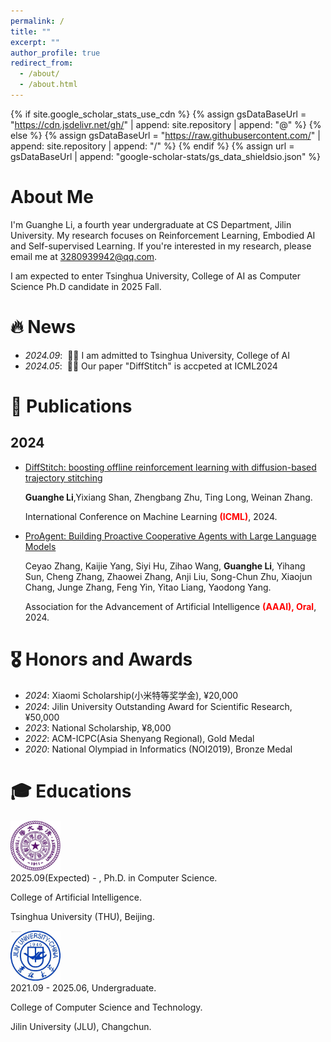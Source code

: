```yaml
---
permalink: /
title: ""
excerpt: ""
author_profile: true
redirect_from: 
  - /about/
  - /about.html
---
```


{% if site.google_scholar_stats_use_cdn %}
{% assign gsDataBaseUrl = "https://cdn.jsdelivr.net/gh/" | append: site.repository | append: "@" %}
{% else %}
{% assign gsDataBaseUrl = "https://raw.githubusercontent.com/" | append: site.repository | append: "/" %}
{% endif %}
{% assign url = gsDataBaseUrl | append: "google-scholar-stats/gs_data_shieldsio.json" %}

# About Me

<span class='anchor' id='about-me'></span>

I'm Guanghe Li, a fourth year undergraduate at CS Department, Jilin University. My research focuses on Reinforcement Learning, Embodied AI and Self-supervised Learning. If you're interested in my research, please email me at 3280939942@qq.com.     

I am expected to enter Tsinghua University, College of AI as Computer Science Ph.D candidate in 2025 Fall. 


# 🔥 News
- *2024.09*: &nbsp;🎉🎉 I am admitted to Tsinghua University, College of AI
- *2024.05*: &nbsp;🎉🎉 Our paper "DiffStitch" is accpeted at ICML2024

# 📝 Publications 

## 2024 

- [DiffStitch: boosting offline reinforcement learning with diffusion-based trajectory stitching](https://openreview.net/pdf?id=phGHQOKmaU)

  **Guanghe Li**,Yixiang Shan, Zhengbang Zhu, Ting Long, Weinan Zhang.    

  International Conference on Machine Learning **<font color='red'>(ICML)</font>**, 2024. 


- [ProAgent: Building Proactive Cooperative Agents with Large Language Models](https://ojs.aaai.org/index.php/AAAI/article/view/29710/31219)

  Ceyao Zhang, Kaijie Yang, Siyi Hu, Zihao Wang, **Guanghe Li**, Yihang Sun, Cheng Zhang, Zhaowei Zhang, Anji Liu, Song-Chun Zhu, Xiaojun Chang, Junge Zhang, Feng Yin, Yitao Liang, Yaodong Yang.     

  Association for the Advancement of Artificial Intelligence **<font color='red'>(AAAI), Oral</font>**, 2024.





# 🎖 Honors and Awards
- *2024*: Xiaomi Scholarship(小米特等奖学金), ¥20,000
- *2024*: Jilin University Outstanding Award for Scientific Research, ¥50,000
- *2023*: National Scholarship, ¥8,000
- *2022*: ACM-ICPC(Asia Shenyang Regional), Gold Medal 
- *2020*: National Olympiad in Informatics (NOI2019), Bronze Medal 

# 🎓 Educations

<div class='school-box'>
<div><img src='images/THU.png' alt="sym" width="80"></div>
<div class='school-box-text' markdown="1">
2025.09(Expected) - , Ph.D. in Computer Science.

College of Artificial Intelligence.

Tsinghua University (THU), Beijing.
</div>
</div>

<div class='school-box'>
<div><img src='images/JLU.png' alt="sym" width="80"></div>
<div class='school-box-text' markdown="1">
2021.09 - 2025.06, Undergraduate.

College of Computer Science and Technology.

Jilin University (JLU), Changchun.
</div>
</div>

